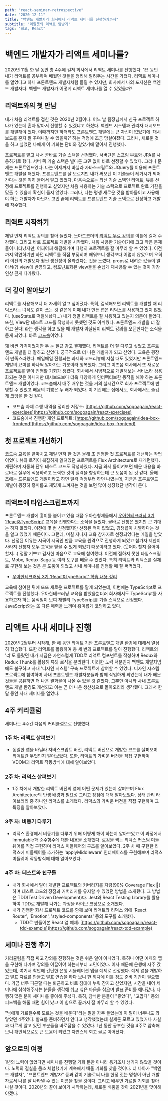 ```yaml
---
path: "react-seminar-retrospective"
date: "2020-12-11"
title: "백엔드 개발자가 회사에서 리액트 세미나를 진행하기까지"
subtitle: "리알못의 리액트 탐방기"
tags: "회고, React"
---
```


# 백엔드 개발자가 리액트 세미나를?

2020년 11월 한 달 동안 총 4주에 걸쳐 회사에서 리액트 세미나를 진행했다. 1년 동안 내가 리액트를 공부하며 배웠던 것들을 정리해 알려주는 시간을 가졌다. 리액트 세미나를 열었다고 하니 프론트엔드 개발자처럼 들릴 수 있지만, 회사에서 나의 포지션은 백엔드 개발자다. 백엔드 개발자가 어떻게 리액트 세미나를 열 수 있었을까?

## 리액트와의 첫 만남

내가 처음 리액트를 접한 것은 2020년 2월이다. 어느 날 팀장님께서 신규 프로젝트 하나가 있는데 혼자 맡아서 진행할 수 있겠냐고 하셨다. 백엔드 시스템과 관리자 대시보드를 개발해야 했다. 이때까지만 하더라도 프론트엔드 개발에는 큰 자신이 없었기에 '대시보드를 혼자 잘 꾸며나갈 수 있을까?' 하는 걱정에 조금 망설여졌다. 그러나, 새로운 것을 하고 싶었던 나에게 이 기회는 단비와 같았기에 맡아서 진행했다.

프로젝트를 맡고 나서 곧바로 기술 스택을 선정했다. 서버단은 스프링 부트와 JPA를 사용하기로 했다. 서버 쪽 기술 스택은 별다른 고민 없이 바로 선정할 수 있었다. 그러나 문제는 프론트엔드였다. 나는 이제까지 바닐라 자바스크립트와 JQuery를 이용해 프론트엔드 개발을 해왔다. 프론트엔드를 잘 모르지만 내가 써오던 이 기술들이 레거시가 되어 간다는 것은 익히 들어서 알고 있었다. 마음속으로는 최신 기술 스택인 리액트, 뷰를 선정해 프로젝트를 진행하고 싶었지만 처음 사용하는 기술 스택으로 프로젝트 완료 기한을 맞출 수 있을지 확신이 들지 않았다. 그러나, 나는 평생 새로운 것을 받아들이고 사용해야 하는 개발자가 아닌가. 고민 끝에 리액트를 프론트엔드 기술 스택으로 선정하고 개발에 착수했다.

## 리액트 시작하기

제일 먼저 리액트 강의를 찾아 들었다. 노마드코더의 [리액트 무료 강의](https://nomadcoders.co/react-fundamentals)를 이틀에 걸쳐 수강했다. 그리고 바로 프로젝트 개발을 시작했다. 처음 사용한 기술이기에 크고 작은 문제들이 나타났지만, 어찌어찌 해결해가며 다행히 프로젝트를 잘 마무리 할 수 있었다. 이전까지 막연하기만 하던 리액트를 직접 부딪히며 배워보니 생각보다 어렵지 않았으며 오히려 이전의 개발보다 훨씬 생산성이 올라갔다는 것을 느꼈다. props로 내려준 값들이 알아서(?) view에 반영되고, 컴포넌트화된 view들을 손쉽게 재사용할 수 있는 것이 가장 인상 깊게 다가왔다.

## 더 깊이 알아보기

리액트를 사용해보니 더 자세히 알고 싶어졌다. 특히, 검색해보면 리액트를 개발할 때 리덕스라는 녀석도 같이 쓰는 것 같은데 이때 내가 만든 앱은 리덕스를 사용하고 있지 않았다. (useState로 떡칠해놨다...) 내가 정말 리액트를 잘 사용하고 있는지 의문이 들었다. 또한, View단 테스트 코드를 작성하지 못했던 것도 아쉬웠다. 프론트엔드 개발을 더 잘하고 싶다! 라는 생각을 하고 있을 때 개발자 아샬님이 리액트 강의를 오픈한다는 소식을 듣게 되었다. 바로 [코드숨](https://www.codesoom.com/courses/react)이었다.

꽤 비싼 가격이었지만 두 눈 질끈 감고 결재했다. 리액트를 더 잘 다루고 싶었고 프론트엔드 개발을 더 잘하고 싶었다. 궁극적으로 더 나은 개발자가 되고 싶었다. 교육은 굉장히 만족스러웠다. 매일매일 진행되는 과제와 코드리뷰에 지칠 때도 있었지만 프론트엔드 개발의 묘미를 하나씩 알아가는 기분이라 행복했다. 그리고 이즈음 회사에서 또 새로운 프로젝트를 맡아 진행할 기회가 생겼다. 회사에서 시범적으로 개발해보는 서비스라 상용화되는 것은 아니지만 대시보드보다 더욱 다양하게 인터렉티브한 동작을 해야 하는 프론트엔드 개발이었다. 코드숨에서 매주 배우는 것을 거의 실시간으로 회사 프로젝트에 반영할 수 있었고 배움의 기쁨은 두 배가 되었다. 이 기간에는 집에서도, 회사에서도 즐겁게 코딩을 한 것 같다.

- 코드숨 과제 수행 내역을 정리한 저장소: [https://github.com/sogoagain/react-exercises](https://github.com/sogoagain/react-exercises)
- 코드숨에서 진행한 개인 프로젝트: [https://github.com/sogoagain/idea-box-frontend](https://github.com/sogoagain/idea-box-frontend)

## 첫 프로젝트 개선하기

코드숨 교육을 끝마치고 제일 먼저 한 것은 올해 초 진행한 첫 프로젝트를 개선하는 작업이었다. 뷰와 로직이 복잡하게 얽혀있던 프로젝트를 Flux Architecture로 재개편했다. 개편하며 자동화 단위 테스트 코드도 작성하였다. 지금 와서 돌이켜보면 배운 내용을 바로바로 실무에 적용하려고 노력한 것이 실력을 향상하는데 큰 도움이 된 것 같다. 올해 초에는 프론트엔드 개발이라고 하면 덜컥 걱정부터 하던 나였는데, 지금은 프론트엔드 개발이 굉장히 흥미롭고 재밌게 느껴지는 것을 보면 많이 성장했단 생각이 든다.

## 리액트에 타입스크립트까지

프론트엔드 개발에 흥미를 붙이고 있을 때쯤 우아한형제들에서 [우아한테크러닝 3기 'React&TypeScript'](https://www.facebook.com/woowahanTech/posts/2659974057576516/) 교육을 진행한다는 소식을 들었다. 곧바로 신청은 했지만 큰 기대는 하지 않았다. 이전에 몇 번 신청했지만 선정된 적이 없었고, 경쟁률이 치열하다는 것을 알고 있었기 때문이다. 그런데, 며칠 지나자 교육 참가자로 선정되었다는 메일을 받았다. 선정된 이유는 시국이 시국인 만큼 교육을 원격으로 진행하게 되었고 참가자 제한이 사라져 신청자 모두 교육을 받을 수 있게 되었기 때문이라고 했다. (웃어야 할지 울어야 할지...) 정말 기쁘고 감사한 마음으로 교육에 참여했다. 이전에 접하지 못한 타입스크립트, Mobx, Redux-Saga 등 여러 도구를 배울 수 있었다. 특히 리액트와 리덕스를 실제로 구현해 보는 것은 큰 도움이 되었고 사내 세미나를 진행할 때 잘 써먹었다.

- [우아한테크러닝 3기 'React&TypeScript' 학습 내용 정리](https://github.com/sogoagain/TIL/tree/master/%EC%9A%B0%EC%95%84%ED%95%9C%ED%85%8C%ED%81%AC%EB%9F%AC%EB%8B%9D-3%EA%B8%B0)

교육에 참여한 뒤에 또또 새로운 프로젝트를 맡게 되었는데, 이번에는 TypeScript로 프로젝트를 진행했다. 우아한테크러닝 교육을 받았을뿐더러 회사에서도 TypeScript를 사용하고자 하는 움직임이 보여 재빨리 TypeScript를 기술 스택으로 선정했다. JavaScript와는 또 다른 매력을 느끼며 흥미롭게 코딩하고 있다.

# 리액트 사내 세미나 진행

2020년 2월부터 시작해, 한 해 동안 리액트 기반 프론트엔드 개발 환경에 대해서 열심히 학습했다. 또한 리액트를 활용하여 총 세 번의 프로젝트를 맡아 진행했다. 리액트의 '리'도 몰랐던 내가 지금은 자연스럽게 TDD로 리액트 컴포넌트를 작성하며 Redux와 Redux Thunk를 활용해 뷰와 로직을 분리한다. 이러한 노력 덕분인지 백엔드 개발자임에도 불구하고 사내 '디자인 시스템' 구축 프로젝트에 참여할 수 있었다. 디자인 시스템 프로젝트에 참여하며 사내 프론트엔드 개발자분들과 함께 작업하게 되었는데 내가 배운 것들을 공유하면 더 나은 결과물이 나올 수 있을 것 같았다. 그뿐만 아니라 사내 프론트엔드 개발 환경도 개선되고 이는 곧 더 나은 생산성으로 돌아오리라 생각했다. 그래서 한 달 동안 사내 세미나를 열었다.

## 4주 커리큘럼

세미나는 4주간 다음의 커리큘럼으로 진행했다.

### 1주 차: 리액트 살펴보기

- 동일한 앱을 바닐라 자바스크립트 버전, 리액트 버전으로 개발한 코드를 살펴보며 리액트란 무엇인지 알아보았다. 또한, 리액트의 가벼운 버전을 직접 구현하며 VDOM과 리액트 작동방식에 대해 알아보았다.

### 2주 차: 리덕스 살펴보기

- 1주 차에서 개발한 리액트 버전의 앱에 어떤 문제가 있는지 살펴보며 Flux Architecture의 탄생 배경과 필요성 그리고 장점에 대해 알아보았다. 상태 관리 라이브러리 중 하나인 리덕스를 소개했다. 리덕스의 가벼운 버전을 직접 구현하며 그 특징을 알아보았다.

### 3주 차: 비동기 다루기

- 리덕스 환경에서 비동기를 다루기 위해 어떻게 해야 하는지 알아보았고 이 과정에서 Immutable과 순수함수에 대한 내용을 소개했다. 로깅을 찍는 리덕스 커스텀 미들웨어를 직접 구현하며 리덕스 미들웨어의 구조를 알아보았다. 2주 차 때 구현한 리덕스에 미들웨어를 추가하는 'applyMiddleware' 인터페이스를 구현해보며 리덕스 미들웨어 작동방식에 대해 알아보았다.

### 4주 차: 테스트와 친구들

- 내가 회사에서 맡아 개발한 프로젝트의 커버리지를 자랑(90% Coverage Flex 💪)하며 테스트 코드의 장점과 커버리지를 유지할 수 있었던 방법을 소개했다. 그 방법은 TDD(Test Driven Development)다. Jest와 React Testing Library를 활용하여 TDD로 개발해 나가는 과정을 라이브 코딩으로 소개했다.
- 내가 진행한 회사 프로젝트 코드를 함께 보며 리액트와 리덕스 외에 'React Router', 'Emotion', 'styled-components' 등의 도구를 소개했다.
  - TDD로 만들어본 React 앱 예제: [https://github.com/sogoagain/react-tdd-example](https://github.com/sogoagain/react-tdd-example)

## 세미나 진행 후기

커리큘럼을 직접 짜고 강의를 진행하는 것은 쉬운 일이 아니었다. 특히나 어떤 예제의 앱을 구현해 나가며 강의를 이끌어야 하는지부터 고민이었다. 이사 때문에 은행에 자주 갔었는데, 여기서 착안해 간단한 은행 시뮬레이션 앱을 예제로 선정했다. 예제 앱을 개발하고 발표 자료를 만들고 발표 연습을 하다 보니 한 회차에 이틀 정도 준비 기간이 필요했다. 가끔 너무 피곤할 때는 퇴근하고 바로 침대에 누워 잠자고 싶었지만, 시간을 내어 세미나에 참석해주시는 분들을 생각해 쉬고 싶은 마음을 참으며 발표 준비를 해나갔다. 다행히 많은 분이 세미나를 좋아해 주셨다. 특히, 참석한 분들이 "좋았다", "고맙다" 등의 피드백을 해줄 때면 힘이 났고 이 힘으로 끝까지 잘 마무리 할 수 있었다.

"남에게 가르칠수록 모르는 것을 배운다"라는 말을 자주 들었는데 이 말이 너무나도 와닿았던 4주였다. 발표를 준비하면서 안다고 생각했었는데 실제론 모르고 있었거나 사실과 다르게 알고 있던 부분들을 바로잡을 수 있었다. 1년 동안 공부한 것을 4주로 압축해보니 개인적으로도 큰 도움이 되었고 자연스레 회고 글로 이어졌다.

## 앞으로의 여정

1년의 노력이 없었다면 세미나를 진행할 기회 뿐만 아니라 용기조차 생기지 않았을 것이다. 노력의 결실을 몸소 체험했기에 계속해서 배울 기회를 찾을 것이다. 더 나아가 "백엔드 개발자", "프론트엔드 개발자" 등과 같이 기술로써 나를 한정 짓는 명칭이 아닌 개발자로서 나를 잘 나타낼 수 있는 이름을 찾을 것이다. 그리고 배우면 가르칠 기회를 찾아 나설 것이다. 2020년의 끝이 보이기 시작하는데, 새로운 배움을 찾아 2021년을 맞이해야겠다.
